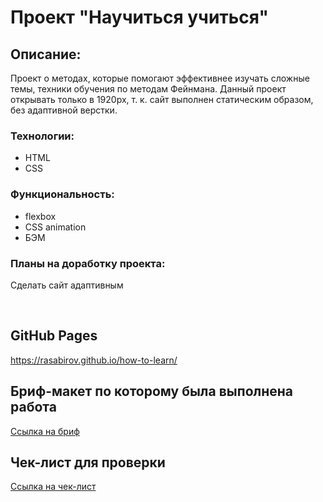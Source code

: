 # Проект "Научиться учиться"

## Описание:

Проект о методах, которые помогают эффективнее изучать сложные темы, техники
обучения по методам Фейнмана. Данный проект открывать только в 1920px, т. к. сайт
выполнен статическим образом, без адаптивной верстки.

### Технологии:

- HTML
- CSS
  </br>

### Функциональность:

- flexbox
- CSS animation
- БЭМ

### Планы на доработку проекта:

Сделать сайт адаптивным

 </br>

## GitHub Pages

https://rasabirov.github.io/how-to-learn/

## Бриф-макет по которому была выполнена работа

[Ссылка на бриф](https://code.s3.yandex.net/web-developer/project-1/sprint-1-brief.pdf)

## Чек-лист для проверки

[Ссылка на чек-лист](https://code.s3.yandex.net/web-developer/checklists/new-program/checklist-1/index.html)
